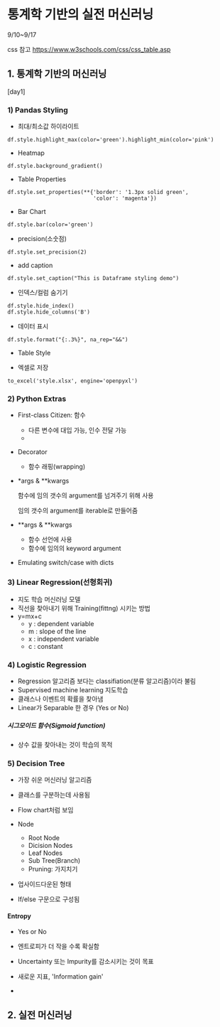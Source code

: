 # 통계학 기반의 실전 머신러닝

9/10~9/17

css 참고 https://www.w3schools.com/css/css_table.asp





## 1. 통계학 기반의 머신러닝

[day1]

### 1) Pandas Styling



- 최대/최소값 하이라이트

```
df.style.highlight_max(color='green').highlight_min(color='pink')
```



- Heatmap

```
df.style.background_gradient()
```



- Table Properties

```
df.style.set_properties(**{'border': '1.3px solid green',
                           'color': 'magenta'})
```



- Bar Chart

```
df.style.bar(color='green')
```



- precision(소숫점)

```
df.style.set_precision(2)
```



- add caption

```
df.style.set_caption("This is Dataframe styling demo")
```



- 인덱스/컬럼 숨기기

```
df.style.hide_index()
df.style.hide_columns('B')
```



- 데이터 표시

```
df.style.format("{:.3%}", na_rep="&&")
```



- Table Style



- 엑셀로 저장

```
to_excel('style.xlsx', engine='openpyxl')
```



### 2) Python Extras



- First-class Citizen: 함수
  - 다른 변수에 대입 가능, 인수 전달 가능
  - 

- Decorator
  - 함수 래핑(wrapping)



- *args & **kwargs

  함수에 임의 갯수의 argument를 넘겨주기 위해 사용

  임의 갯수의 argument를 iterable로 만들어줌

- **args & **kwargs
  - 함수 선언에 사용
  - 함수에 임의의 keyword argument



- Emulating switch/case with dicts



### 3) Linear Regression(선형회귀)

- 지도 학습 머신러닝 모델
- 직선을 찾아내기 위해 Training(fittng) 시키는 방법
- y=mx+c
  - y : dependent variable
  - m : slope of the line
  - x : independent variable
  - c : constant







### 4) Logistic Regression

- Regression 알고리즘 보다는 classifiation(분류 알고리즘)이라 불림
- Supervised machine learning 지도학습
- 클래스나 이벤트의 확률을 찾아냄
- Linear가 Separable 한 경우 (Yes or No)



##### **시그모이드 함수(Sigmoid function)**







- 상수 값을 찾아내는 것이 학습의 목적





### 5) Decision Tree

- 가장 쉬운 머신러닝 알고리즘
- 클래스를 구분하는데 사용됨
- Flow chart처럼 보임



- Node
  - Root Node
  - Dicision Nodes
  - Leaf Nodes 
  - Sub Tree(Branch)
  - Pruning: 가지치기





- 업사이드다운된 형태
- If/else 구문으로 구성됨



#### Entropy

- Yes or No
- 엔트로피가 더 작을 수록 확실함

- Uncertainty 또는 Impurity를 감소시키는 것이 목표
- 새로운 지표, 'Information gain'
- 



## 2. 실전 머신러닝

